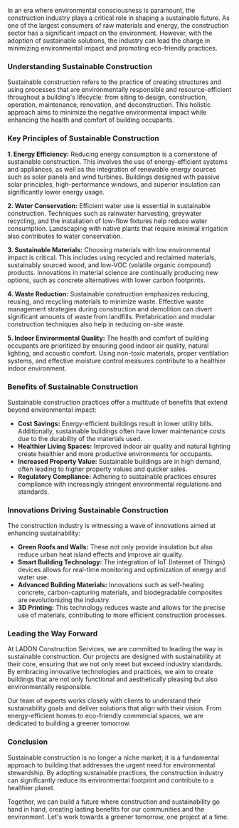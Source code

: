 ﻿In an era where environmental consciousness is paramount, the construction industry plays a critical role in shaping a sustainable future. As one of the largest consumers of raw materials and energy, the construction sector has a significant impact on the environment. However, with the adoption of sustainable solutions, the industry can lead the charge in minimizing environmental impact and promoting eco-friendly practices.

### Understanding Sustainable Construction
Sustainable construction refers to the practice of creating structures and using processes that are environmentally responsible and resource-efficient throughout a building's lifecycle: from siting to design, construction, operation, maintenance, renovation, and deconstruction. This holistic approach aims to minimize the negative environmental impact while enhancing the health and comfort of building occupants.

### Key Principles of Sustainable Construction
**1. Energy Efficiency:**
Reducing energy consumption is a cornerstone of sustainable construction. This involves the use of energy-efficient systems and appliances, as well as the integration of renewable energy sources such as solar panels and wind turbines. Buildings designed with passive solar principles, high-performance windows, and superior insulation can significantly lower energy usage.

**2. Water Conservation:**
Efficient water use is essential in sustainable construction. Techniques such as rainwater harvesting, greywater recycling, and the installation of low-flow fixtures help reduce water consumption. Landscaping with native plants that require minimal irrigation also contributes to water conservation.

**3. Sustainable Materials:**
Choosing materials with low environmental impact is critical. This includes using recycled and reclaimed materials, sustainably sourced wood, and low-VOC (volatile organic compound) products. Innovations in material science are continually producing new options, such as concrete alternatives with lower carbon footprints.

**4. Waste Reduction:**
Sustainable construction emphasizes reducing, reusing, and recycling materials to minimize waste. Effective waste management strategies during construction and demolition can divert significant amounts of waste from landfills. Prefabrication and modular construction techniques also help in reducing on-site waste.

**5. Indoor Environmental Quality:**
The health and comfort of building occupants are prioritized by ensuring good indoor air quality, natural lighting, and acoustic comfort. Using non-toxic materials, proper ventilation systems, and effective moisture control measures contribute to a healthier indoor environment.

### Benefits of Sustainable Construction
Sustainable construction practices offer a multitude of benefits that extend beyond environmental impact:
- **Cost Savings:** Energy-efficient buildings result in lower utility bills. Additionally, sustainable buildings often have lower maintenance costs due to the durability of the materials used.
- **Healthier Living Spaces:** Improved indoor air quality and natural lighting create healthier and more productive environments for occupants.
- **Increased Property Value:** Sustainable buildings are in high demand, often leading to higher property values and quicker sales.
- **Regulatory Compliance:** Adhering to sustainable practices ensures compliance with increasingly stringent environmental regulations and standards.

### Innovations Driving Sustainable Construction
The construction industry is witnessing a wave of innovations aimed at enhancing sustainability:
- **Green Roofs and Walls:** These not only provide insulation but also reduce urban heat island effects and improve air quality.
- **Smart Building Technology:** The integration of IoT (Internet of Things) devices allows for real-time monitoring and optimization of energy and water use.
- **Advanced Building Materials:** Innovations such as self-healing concrete, carbon-capturing materials, and biodegradable composites are revolutionizing the industry.
- **3D Printing:** This technology reduces waste and allows for the precise use of materials, contributing to more efficient construction processes.

### Leading the Way Forward
At LADON Construction Services, we are committed to leading the way in sustainable construction. Our projects are designed with sustainability at their core, ensuring that we not only meet but exceed industry standards. By embracing innovative technologies and practices, we aim to create buildings that are not only functional and aesthetically pleasing but also environmentally responsible.

Our team of experts works closely with clients to understand their sustainability goals and deliver solutions that align with their vision. From energy-efficient homes to eco-friendly commercial spaces, we are dedicated to building a greener tomorrow.

### Conclusion
Sustainable construction is no longer a niche market; it is a fundamental approach to building that addresses the urgent need for environmental stewardship. By adopting sustainable practices, the construction industry can significantly reduce its environmental footprint and contribute to a healthier planet.

Together, we can build a future where construction and sustainability go hand in hand, creating lasting benefits for our communities and the environment. Let's work towards a greener tomorrow, one project at a time.